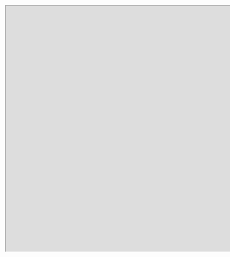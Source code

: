 <iframe width=1800 height=800 scrollable="yes" src="https://docs.google.com/spreadsheets/d/e/2PACX-1vRHlq_37DOH1M6ifD2r0ghlv-gy82ytZsVuvCMb8DCi8MTDk1hD1vm5tDot--SIU1hT2B7-QPJNNzzq/pubhtml?widget=true&amp;headers=false"></iframe>